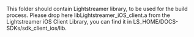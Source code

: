 This folder should contain Lightstreamer library, to be used for the build process.
Please drop here libLightstreamer_iOS_client.a from the Lightstreamer iOS Client Library, you can find it in LS_HOME/DOCS-SDKs/sdk_client_ios/lib.
